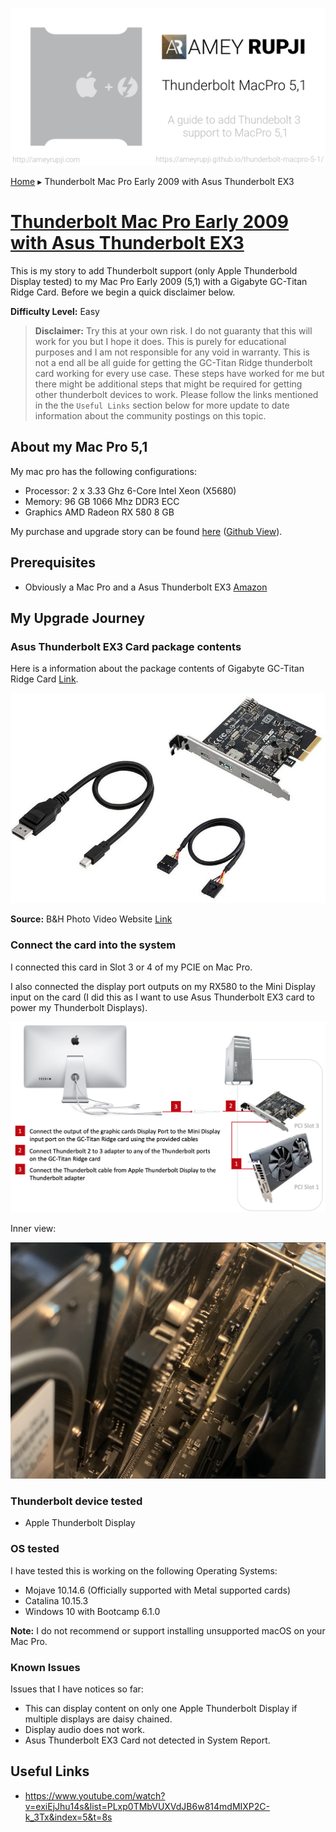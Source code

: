![thunderbolt mac pro 5,1 cover](./images/thunderbolt-mac-pro-5-1.png)

[Home](./README.md) ▸ Thunderbolt Mac Pro Early 2009 with Asus Thunderbolt EX3

# [Thunderbolt Mac Pro Early 2009 with Asus Thunderbolt EX3](https://ameyrupji.github.io/thunderbolt-macpro-5-1/ThunderboltEX3.html)

This is my story to add Thunderbolt support (only Apple Thunderbold Display tested) to my Mac Pro Early 2009 (5,1) with a Gigabyte GC-Titan Ridge Card. Before we begin a quick disclaimer below.

**Difficulty Level:** Easy

> **Disclaimer:** Try this at your own risk. I do not guaranty that this will work for you but I hope it does. This is purely for educational purposes and I am not responsible for any void in warranty. This is not a end all be all guide for getting the GC-Titan Ridge thunderbolt card working for every use case. These steps have worked for me but there might be additional steps that might be required for getting other thunderbolt devices to work. Please follow the links mentioned in the the `Useful Links` section below for more update to date information about the community postings on this topic.


## About my Mac Pro 5,1

My mac pro has the following configurations:

- Processor:        2 x 3.33 Ghz 6-Core Intel Xeon (X5680)
- Memory:           96 GB 1066 Mhz DDR3 ECC
- Graphics          AMD Radeon RX 580 8 GB

My purchase and upgrade story can be found [here](https://ameyrupji.github.io/macpro-5-1/) ([Github View](https://github.com/ameyrupji/macpro-5-1)).

## Prerequisites

- Obviously a Mac Pro and a Asus Thunderbolt EX3 [Amazon](https://www.amazon.com/gp/product/B01HDUVJ54/ref=ppx_yo_dt_b_asin_title_o04_s00?ie=UTF8&psc=1)

## My Upgrade Journey

### Asus Thunderbolt EX3 Card package contents

Here is a information about the package contents of Gigabyte GC-Titan Ridge Card [Link](https://www.gigabyte.com/us/Motherboard/GC-TITAN-RIDGE-rev-10#kf).

![image-gc-titan-ridge](./images/image-thunderbolt-ex3.jpg)

**Source:** B&H Photo Video Website [Link](https://www.bhphotovideo.com/c/product/1267068-REG/asus_thunderboltex_3_expansion_card.html)


### Connect the card into the system

I connected this card in Slot 3 or 4 of my PCIE on Mac Pro. 

I also connected the display port outputs on my RX580 to the Mini Display input on the card (I did this as I want to use Asus Thunderbolt EX3 card to power my Thunderbolt Displays).

![image-thunderbolt-ex3-slot3](./images/image-thunderbolt-ex3-slot3.png)

Inner view:

![image-thunderbolt-ex3-slot4-inside](./images/image-thunderbolt-ex3-slot3-inside.png)

### Thunderbolt device tested

- Apple Thunderbolt Display 

### OS tested 

I have tested this is working on the following Operating Systems:

- Mojave 10.14.6 (Officially supported with Metal supported cards)
- Catalina 10.15.3 
- Windows 10 with Bootcamp 6.1.0

**Note:** I do not recommend or support installing unsupported macOS on your Mac Pro.

### Known Issues

Issues that I have notices so far:

- This can display content on only one Apple Thunderbolt Display if multiple displays are daisy chained.
- Display audio does not work.
- Asus Thunderbolt EX3 Card not detected in System Report.

## Useful Links

- https://www.youtube.com/watch?v=exiEjJhu14s&list=PLxp0TMbVUXVdJB6w814mdMIXP2C-k_3Tx&index=5&t=8s
